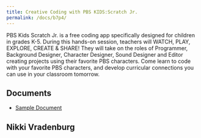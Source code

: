 ```yaml
---
title: Creative Coding with PBS KIDS:Scratch Jr.
permalink: /docs/b7p4/
---
```


PBS Kids Scratch Jr. is a free coding app specifically designed for children in grades K-5. During this hands-on session, teachers will WATCH, PLAY, EXPLORE, CREATE & SHARE! They will take on the roles of Programmer, Background Designer, Character Designer, Sound Designer and Editor creating projects using their favorite PBS characters. Come learn to code with your favorite PBS characters, and develop curricular connections you can use in your classroom tomorrow.

## Documents
 - [Sample Document](../wednesday/breakout7/documents/b1p1d1.pdf)

## Nikki Vradenburg